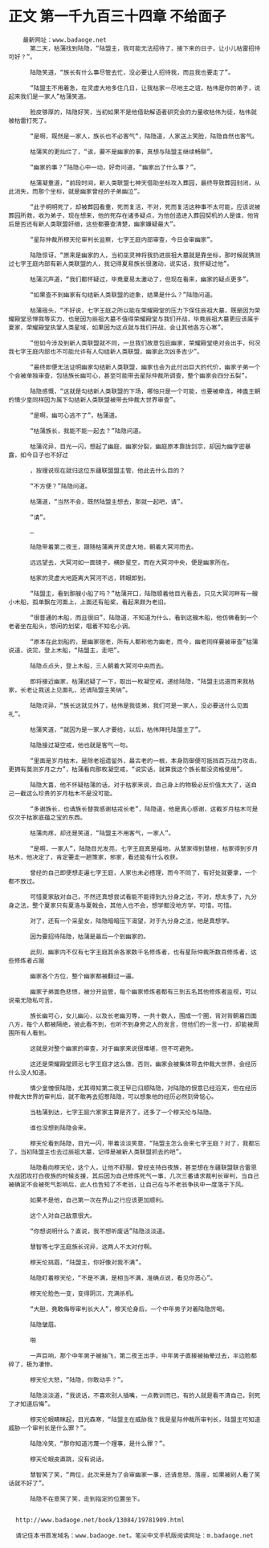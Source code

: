 # 正文 第一千九百三十四章 不给面子
        最新网址：www.badaoge.net
          第二天，枯蒲找到陆隐，“陆盟主，我可能无法招待了，接下来的日子，让小儿枯雷招待可好？”。
      
          陆隐笑道，“族长有什么事尽管去忙，没必要让人招待我，而且我也要走了”。
      
          “陆盟主不用着急，在灵虚大地多住几日，让我枯家一尽地主之谊，枯伟是你的弟子，说起来我们是一家人”枯蒲笑道。
      
          脸皮够厚的，陆隐好笑，当初如果不是他借助解语者研究会的力量收枯伟为徒，枯伟就被枯雷打死了。
      
          “是啊，既然是一家人，族长也不必客气“，陆隐道，人家送上笑脸，陆隐自然也客气。
      
          枯蒲笑的更灿烂了，“诶，要不是幽家的事，真想与陆盟主继续畅聊”。
      
          “幽家的事？”陆隐心中一动，好奇问道，“幽家出了什么事？”。
      
          枯蒲凝重道，“前段时间，新人类联盟七神天借助坐标攻入葬园，最终导致葬园封闭，从此消失，而那个坐标，就是幽家曾经的子弟幽泣”。
      
          “此子明明死了，却被葬园看重，死而复活，不对，死而复活这种事不太可能，应该说被葬园所救，收为弟子，现在想来，他的死存在诸多疑点，为他创造进入葬园契机的人是谁，他背后是否还有新人类联盟奸细，这些都要查清楚，幽家嫌疑最大”。
      
          “星际仲裁所穆天伦审判长监察，七字王庭内部审查，今日会审幽家”。
      
          陆隐惊讶，“原来是幽家的人，当初巫灵神将我扔进辰祖大墓就是靠坐标，那时候就猜测过七字王庭内部有新人类联盟的人，我记得夏易族长很激动，说实话，我怀疑过他”。
      
          枯蒲沉声道，“我们都怀疑过，毕竟夏易太激动了，但现在看来，幽家的疑点更多”。
      
          “如果查不到幽家有勾结新人类联盟的迹象，结果是什么？”陆隐问道。
      
          枯蒲摇头，“不好说，七字王庭之所以能在荣耀殿堂的压力下保住辰祖大墓，既是因为荣耀殿堂忌惮我等实力，也是因为辰祖大墓不值得荣耀殿堂与我们开战，毕竟辰祖大墓更应该属于夏家，荣耀殿堂执掌人类星域，如果因为这点就与我们开战，会让其他各方心寒”。
      
          “但如今涉及到新人类联盟就不同，一旦我们故意包庇幽家，荣耀殿堂绝对会出手，何况我七字王庭内部也不可能允许有人勾结新人类联盟，幽家此次凶多吉少”。
      
          “最终即便无法证明幽家勾结新人类联盟，幽家也会为此付出巨大的代价，幽家子弟一个个会被单独审查，包括族长幽可心，甚至可能带去星际仲裁所调查，整个幽家会四分五裂”。
      
          陆隐感慨，“这就是勾结新人类联盟的下场，哪怕只是一个可能，也要被牵连，神蛊王朝的情少皇同样因为属下勾结新人类联盟被带去仲裁大世界审查”。
      
          “是啊，幽可心逃不了”，枯蒲道。
      
          “枯蒲族长，我能不能一起去？”陆隐问道。
      
          枯蒲诧异，目光一闪，想起了幽庭，幽家分裂，幽庭原本靠拢剑宗，却因为幽字密暴露，如今日子也不好过
      
          ，按理说现在就归这位东疆联盟盟主管，他此去什么目的？
      
          “不方便？”陆隐问道。
      
          枯蒲道，“当然不会，既然陆盟主想去，那就一起吧，请”。
      
          “请”。
      
          …
      
          陆隐带着第二夜王，跟随枯蒲离开灵虚大地，朝着大冥河而去。
      
          远远望去，大冥河如一面镜子，横卧星空，而在大冥河中央，便是幽家所在。
      
          枯家的灵虚大地距离大冥河不远，转眼即到。
      
          “陆盟主，看到那艘小船了吗？”枯蒲开口，陆隐顺着他目光看去，只见大冥河畔有一艘小木船，孤单飘在河面上，上面还有船桨，看起来颇为老旧。
      
          “很普通的木船，而且很旧”，陆隐道，不知道为什么，看到这艘木船，他仿佛看到一个老者坐在船头，悠闲的划桨，唱着不知名小调。
      
          “原本在此划船的，是幽家宿老，所有人都称他为幽老，而今，幽老同样要被审查”枯蒲说道，说完，登上木船，“陆盟主，走吧”。
      
          陆隐点点头，登上木船，三人朝着大冥河中央而去。
      
          即将接近幽家，枯蒲迟疑了一下，取出一枚凝空戒，递给陆隐，“陆盟主远道而来我枯家，长老让我送上见面礼，还请陆盟主笑纳”。
      
          陆隐诧异，“族长这就见外了，枯伟是我徒弟，我们可是一家人，没必要送什么见面礼”。
      
          枯蒲笑道，“就因为是一家人才要给，以后，枯伟拜托陆盟主了”。
      
          陆隐接过凝空戒，他也就是客气一句。
      
          “里面是岁月枯木，是除老祖遗留外，最古老的一根，本身防御便可抵挡百万战力攻击，更拥有莫测岁月之力”，枯蒲看向那枚凝空戒，“说实话，就算我这个族长都没资格使用”。
      
          陆隐大喜，他不怀疑枯蒲的话，对于枯家来说，自己身上的物极必反价值太大了，送自己一截这么珍贵的岁月枯木不是没可能。
      
          “多谢族长，也请族长替我感谢枯戎长老”，陆隐道，他是真心感谢，这截岁月枯木可是仅次于枯家底蕴之宝的东西。
      
          枯蒲肉疼，却还是笑道，“陆盟主不用客气，一家人”。
      
          “是啊，一家人”，陆隐目光发亮，七字王庭真是福地，从慧家得到慧根，枯家得到岁月枯木，他决定了，肯定要走一趟策家，邪家，看还能有什么收获。
      
          曾经的自己即便想走遍七字王庭，人家也未必搭理，而今不同了，有好处就要拿，一个都不放过。
      
          可惜夏家敌对自己，不然还真想尝试看能不能得到九分身之法，不对，想太多了，九分身之法，整个夏家只有夏洛与夏戟会，其他人也不会，想学都没地方学，可惜，可惜。
      
          对了，还有一个采星女，陆隐暗暗压下渴望，对于九分身之法，他是真想学。
      
          因为要招待陆隐，枯蒲是最后一个到幽家的。
      
          此刻，幽家内不仅有七字王庭其余各家数千名修炼者，也有星际仲裁所数百修炼者，这些修炼者占据
      
          幽家各个方位，整个幽家都被翻过一遍。
      
          幽家子弟面色悲愤，被分开监管，每个幽家修炼者都有三到五名其他修炼者监视，可以说毫无隐私可言。
      
          族长幽可心，女儿幽沁，以及长老幽刃等，一共十数人，围成一个圈，背对背朝着四面八方，每个人都被隔绝，彼此看不到，也听不到身旁之人的发言，但他们的一言一行，却能被周围所有人看到。
      
          这就是对整个幽家的审查，对于幽家来说很难堪，但不可避免。
      
          这还是荣耀殿堂顾忌七字王庭才这么做，否则，幽家会被集体带去仲裁大世界，会经历什么没人知道。
      
          情少皇憎恨陆隐，尤其得知第二夜王早已归顺陆隐，对陆隐的恨意已经滔天，但在经历仲裁大世界的审判后，就不敢再去招惹陆隐，可以想象他的经历必然刻骨铭心。
      
          当枯蒲到达，七字王庭六家家主算是齐了，还多了一个穆天伦与陆隐。
      
          谁也没想到陆隐会来。
      
          穆天伦看到陆隐，目光一闪，带着淡淡笑意，“陆盟主怎么会来七字王庭？对了，我都忘了，当初陆盟主也去过辰祖大墓，记得是被新人类联盟抓去的吧”。
      
          陆隐看向穆天伦，这个人，让他不舒服，曾经支持白夜族，甚至想在东疆联盟联合雷恩大战团攻打白夜族的时候支援，其后因为自己修炼死气一事，几次三番请求裁判长审判，当自己被确定不会被死气影响后，此人也告知了不老翁，让自己在与不老翁争执中一度落于下风。
      
          如果不是他，自己第一次在界山之行应该更加顺利。
      
          这个人对自己敌意很大。
      
          “你想说明什么？直说，我不想听废话”陆隐淡淡道。
      
          慧智等七字王庭族长诧异，这两人不太对付啊。
      
          穆天伦挑眉，“陆盟主，你好像对我不满”。
      
          陆隐盯着穆天伦，“不是不满，是相当不满，准确点说，看见你恶心”。
      
          穆天伦脸色一变，变得阴沉，充满杀机。
      
          “大胆，竟敢侮辱审判长大人”，穆天伦身后，一个中年男子对着陆隐厉喝。
      
          陆隐皱眉。
      
          啪
      
          一声巨响，那个中年男子被抽飞，第二夜王出手，中年男子直接被抽晕过去，半边脸都碎了，极为凄惨。
      
          穆天伦大怒，“陆隐，你敢动手？”。
      
          陆隐淡淡道，“我说话，不喜欢别人插嘴，一点教训而已，有的人就是看不清自己，别死了才知道后悔”。
      
          穆天伦眼睛眯起，目光森寒，“陆盟主在威胁我？我是星际仲裁所审判长，陆盟主可知道威胁一个审判长是什么罪？”。
      
          陆隐冷笑，“那你知道污蔑一个理事，是什么罪？”。
      
          穆天伦眼皮直跳，没有说话。
      
          慧智笑了笑，“两位，此次来是为了会审幽家一事，还请息怒，落座，如果被别人看了笑话就不好了”。
      
          陆隐不在意笑了笑，走到指定的位置坐下。
      
      
      http://www.badaoge.net/book/13084/19781909.html
      
      请记住本书首发域名：www.badaoge.net。笔尖中文手机版阅读网址：m.badaoge.net